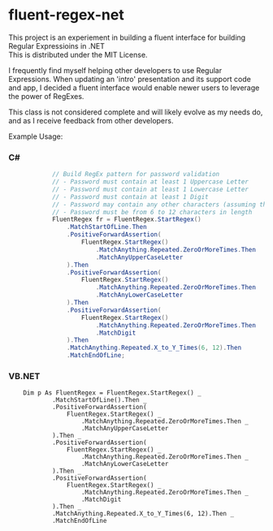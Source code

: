 # fluent-regex-net
This project is an experiement in building a fluent interface for building Regular Expressioins in .NET  
This is distributed under the MIT License.

I frequently find myself helping other developers to use Regular Expressions. 
When updating an 'intro' presentation and its support code and app, I decided a fluent interface would
enable newer users to leverage the power of RegExes.  

This class is not considered complete and will likely evolve as my needs do, and as I receive feedback from 
other developers.  

Example Usage:  
### C#  
```c#
            // Build RegEx pattern for password validation  
            // - Password must contain at least 1 Uppercase Letter  
            // - Password must contain at least 1 Lowercase Letter  
            // - Password must contain at least 1 Digit  
            // - Password may contain any other characters (assuming the above are met)  
            // - Password must be from 6 to 12 characters in length  
            FluentRegex fr = FluentRegex.StartRegex()  
                .MatchStartOfLine.Then  
                .PositiveForwardAssertion(  
                    FluentRegex.StartRegex()  
                        .MatchAnything.Repeated.ZeroOrMoreTimes.Then  
                        .MatchAnyUpperCaseLetter  
                ).Then  
                .PositiveForwardAssertion(  
                    FluentRegex.StartRegex()  
                        .MatchAnything.Repeated.ZeroOrMoreTimes.Then  
                        .MatchAnyLowerCaseLetter  
                ).Then  
                .PositiveForwardAssertion(  
                    FluentRegex.StartRegex()  
                        .MatchAnything.Repeated.ZeroOrMoreTimes.Then  
                        .MatchDigit  
                ).Then  
                .MatchAnything.Repeated.X_to_Y_Times(6, 12).Then  
                .MatchEndOfLine;  
```
### VB.NET  
```VB.NET
    Dim p As FluentRegex = FluentRegex.StartRegex() _
            .MatchStartOfLine().Then _
            .PositiveForwardAssertion(
                FluentRegex.StartRegex() _
                    .MatchAnything.Repeated.ZeroOrMoreTimes.Then _
                    .MatchAnyUpperCaseLetter
            ).Then _
            .PositiveForwardAssertion(
                FluentRegex.StartRegex() _
                    .MatchAnything.Repeated.ZeroOrMoreTimes.Then _
                    .MatchAnyLowerCaseLetter
            ).Then _
            .PositiveForwardAssertion(
                FluentRegex.StartRegex() _
                    .MatchAnything.Repeated.ZeroOrMoreTimes.Then _
                    .MatchDigit
            ).Then _
            .MatchAnything.Repeated.X_to_Y_Times(6, 12).Then _
            .MatchEndOfLine
```
